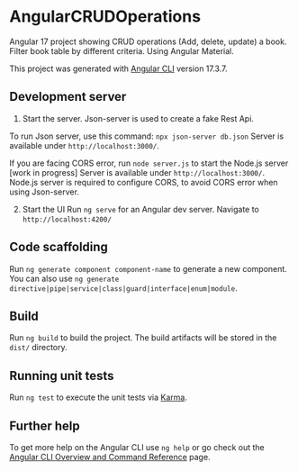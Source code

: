# AngularCRUDOperations

Angular 17 project showing CRUD operations (Add, delete, update) a book. Filter book table by different criteria. Using Angular Material.

This project was generated with [Angular CLI](https://github.com/angular/angular-cli) version 17.3.7.

## Development server

1. Start the server. Json-server is used to create a fake Rest Api.

To run Json server, use this command: `npx json-server db.json`
Server is available under `http://localhost:3000/`.

If you are facing CORS error, run `node server.js` to start the Node.js server [work in progress]
Server is available under `http://localhost:3000/`. Node.js server is required to configure CORS, to avoid CORS error when using Json-server.

2. Start the UI
   Run `ng serve` for an Angular dev server. Navigate to `http://localhost:4200/`

## Code scaffolding

Run `ng generate component component-name` to generate a new component. You can also use `ng generate directive|pipe|service|class|guard|interface|enum|module`.

## Build

Run `ng build` to build the project. The build artifacts will be stored in the `dist/` directory.

## Running unit tests

Run `ng test` to execute the unit tests via [Karma](https://karma-runner.github.io).

## Further help

To get more help on the Angular CLI use `ng help` or go check out the [Angular CLI Overview and Command Reference](https://angular.io/cli) page.
